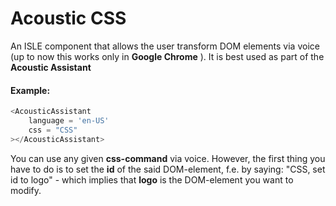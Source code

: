 # Acoustic CSS

An ISLE component that allows the user transform DOM elements via voice (up to now this works only in **Google Chrome** ). It is best used as part of the **Acoustic Assistant**

#### Example:

``` js
<AcousticAssistant
    language = 'en-US'
    css = "CSS"
></AcousticAssistant>
``` 

You can use any given **css-command** via voice. However, the first thing you have to do is to set the **id** of the said DOM-element, f.e. by saying: "CSS, set id to logo" - which implies that **logo** is the DOM-element you want to modify.